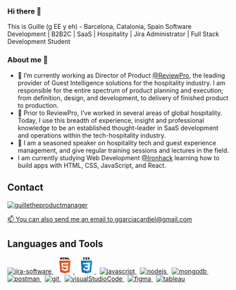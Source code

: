 ### Hi there 👋

This is Guille (g EE y eh) - Barcelona, Catalonia, Spain
Software Development | B2B2C | SaaS | Hospitality | Jira Administrator | Full Stack Development Student

### About me 🎯

- 🔭 I’m currently working as Director of Product <a href="https://reviewpro.shijigroup.com">@ReviewPro</a>, the leading provider of Guest Intelligence solutions for the hospitality industry. I am responsible for the entire spectrum of product planning and execution; from definition, design, and development, to delivery of finished product to production. 
- 🌱 Prior to ReviewPro, I’ve worked in several areas of global hospitality. Today, I use this breadth of experience, insight and professional knowledge to be an established thought-leader in SaaS development and operations within the tech-hospitality industry.
- 💬 I am a seasoned speaker on hospitality tech and guest experience management, and give regular training sessions and lectures in the field.
- I am currently studying Web Development <a href="https://www.ironhack.com/en">@Ironhack</a> learning how to build apps with HTML, CSS, JavaScript, and React.

## Contact

<p align="left">
  <a href="https://www.linkedin.com/in/guilletheproductmanager" target="blank"
    ><img
      align="center"
      src="https://raw.githubusercontent.com/rahuldkjain/github-profile-readme-generator/master/src/images/icons/Social/linked-in-alt.svg"
      alt="guilletheproductmanager"
      width="24"
    />


📫 You can also send me an email to ggarciacardiel@gmail.com


## Languages and Tools

<div>
  <p align="left">
    <a href="https://www.atlassian.com/software/jira" target="_blank" rel="noreferrer">
      <img
        src="https://www.svgrepo.com/show/353935/jira.svg"
        alt="jira-software"
        width="30"
      />
    </a>
    &nbsp;
    <a href="https://www.w3.org/html/" target="_blank" rel="noreferrer">
      <img
        src="https://raw.githubusercontent.com/devicons/devicon/master/icons/html5/html5-original-wordmark.svg"
        alt="html5"
        width="37"
      />
    </a>
    &nbsp;
    <a href="https://www.w3schools.com/css/" target="_blank" rel="noreferrer">
      <img
        src="https://raw.githubusercontent.com/devicons/devicon/master/icons/css3/css3-original-wordmark.svg"
        alt="css3"
        width="37"
      />
    </a>
    &nbsp;
    <a
      href="https://developer.mozilla.org/en-US/docs/Web/JavaScript"
      target="_blank"
      rel="noreferrer"
    >
      <img
        src="https://upload.wikimedia.org/wikipedia/commons/9/99/Unofficial_JavaScript_logo_2.svg"
        alt="javascript"
        width="30"
      />
    </a>
    &nbsp;
    <a href="https://nodejs.org" target="_blank" rel="noreferrer">
      <img
        src="https://www.svgrepo.com/show/303266/nodejs-icon-logo.svg"
        alt="nodejs"
        width="30"
      />
    </a>
    &nbsp;
    <a href="https://www.mongodb.com/" target="_blank" rel="noreferrer">
      <img
        src="https://cdn.worldvectorlogo.com/logos/mongodb-icon-1.svg"
        alt="mongodb"
        width="35"
      />
    </a>
    &nbsp;
    <a href="https://www.postman.com/" target="_blank" rel="noreferrer">
      <img
        src="https://www.svgrepo.com/show/354202/postman-icon.svg"
        alt="postman"
        width="32"
      />
    </a>
    &nbsp;
    <a href="https://git-scm.com/" target="_blank" rel="noreferrer">
      <img
        src="https://www.vectorlogo.zone/logos/git-scm/git-scm-icon.svg"
        alt="git"
        width="30"
      />
    </a>
    &nbsp;
    <a href="https://code.visualstudio.com/" target="_blank" rel="noreferrer">
      <img
        src="https://cdn.worldvectorlogo.com/logos/visual-studio-code-1.svg"
        alt="visualStudioCode"
        width="30"
      />
    </a>
    &nbsp;
    <a href="https://www.figma.com/" target="_blank" rel="noreferrer">
      <img
        src="https://www.vectorlogo.zone/logos/figma/figma-icon.svg"
        alt="figma"
        width="30"
      />
    </a>
     &nbsp;
    <a href="https://www.tableau.com/" target="_blank" rel="noreferrer">
      <img
        src="https://www.svgrepo.com/show/354428/tableau-icon.svg"
        alt="tableau"
        width="30"
      />
    </a>
  </p>
</div>


